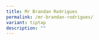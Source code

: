 ```yaml
---
title: Mr Brandan Rodrigues
permalink: /mr-brandan-rodrigues/
variant: tiptap
description: ""
---
```

